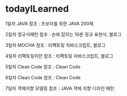 # todayILearned
 
 1일차 
 JAVA
 참조 : 초보자를 위한 JAVA 200제
 
 2일차
 정규식패턴
 참조 : 손에 잡히는 10분 정규 표현식, 블로그
 
 3일차
 MOCHA
 참조 : 리팩토링 자바스크립트, 블로그
 
 4일차
 리팩토링이란
 참조 : 리팩토링 자바스크립트, 블로그
  
 5일차
 Clean Code
 참조 : Clean Code
 
 6일차
 Clean Code
 참조 : Clean Code
 
 7일차
 객체지향 모델링
 참조 : JAVA 객체 지향 디자인 패턴
 